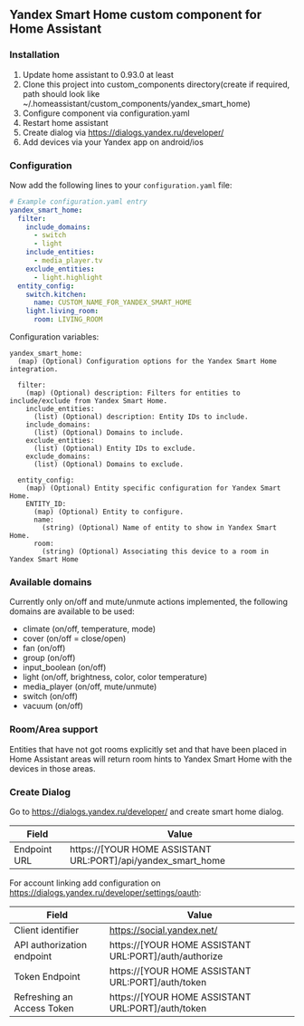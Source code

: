## Yandex Smart Home custom component for Home Assistant

### Installation

1. Update home assistant to 0.93.0 at least
1. Clone this project into custom_components directory(create if required, 
path should look like ~/.homeassistant/custom_components/yandex_smart_home)
1. Configure component via configuration.yaml
1. Restart home assistant
1. Create dialog via https://dialogs.yandex.ru/developer/
1. Add devices via your Yandex app on android/ios

### Configuration

Now add the following lines to your `configuration.yaml` file:

```yaml
# Example configuration.yaml entry
yandex_smart_home:
  filter:
    include_domains:
      - switch
      - light
    include_entities:
      - media_player.tv
    exclude_entities:
      - light.highlight
  entity_config:
    switch.kitchen:
      name: CUSTOM_NAME_FOR_YANDEX_SMART_HOME
    light.living_room:
      room: LIVING_ROOM
```

Configuration variables:

```
yandex_smart_home:
  (map) (Optional) Configuration options for the Yandex Smart Home integration.

  filter:
    (map) (Optional) description: Filters for entities to include/exclude from Yandex Smart Home.
    include_entities:
      (list) (Optional) description: Entity IDs to include.
    include_domains:
      (list) (Optional) Domains to include.
    exclude_entities:
      (list) (Optional) Entity IDs to exclude.
    exclude_domains:
      (list) (Optional) Domains to exclude.

  entity_config:
    (map) (Optional) Entity specific configuration for Yandex Smart Home.
    ENTITY_ID:
      (map) (Optional) Entity to configure.
      name:
        (string) (Optional) Name of entity to show in Yandex Smart Home.
      room:
        (string) (Optional) Associating this device to a room in Yandex Smart Home
```

### Available domains

Currently only on/off and mute/unmute actions implemented, the following domains are available to be used:

- climate (on/off, temperature, mode)
- cover (on/off = close/open)
- fan (on/off)
- group (on/off)
- input_boolean (on/off)
- light (on/off, brightness, color, color temperature)
- media_player (on/off, mute/unmute)
- switch (on/off)
- vacuum (on/off)

### Room/Area support

Entities that have not got rooms explicitly set and that have been placed in Home Assistant areas will return room hints to Yandex Smart Home with the devices in those areas.

### Create Dialog

Go to https://dialogs.yandex.ru/developer/ and create smart home dialog.

Field | Value
------------ | -------------
Endpoint URL | https://[YOUR HOME ASSISTANT URL:PORT]/api/yandex_smart_home

For account linking add configuration on https://dialogs.yandex.ru/developer/settings/oauth:

Field | Value
------------ | -------------
Client identifier | https://social.yandex.net/
API authorization endpoint | https://[YOUR HOME ASSISTANT URL:PORT]/auth/authorize
Token Endpoint | https://[YOUR HOME ASSISTANT URL:PORT]/auth/token
Refreshing an Access Token | https://[YOUR HOME ASSISTANT URL:PORT]/auth/token
